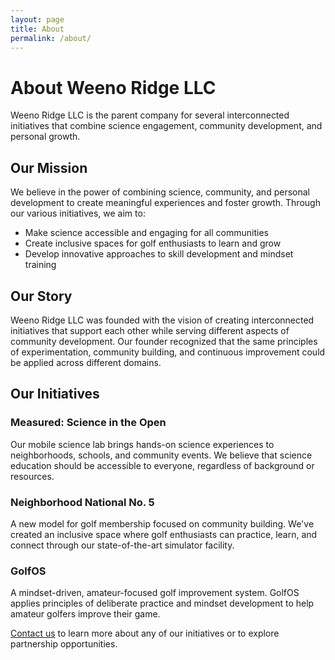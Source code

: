 ```yaml
---
layout: page
title: About
permalink: /about/
---
```


# About Weeno Ridge LLC

Weeno Ridge LLC is the parent company for several interconnected initiatives that combine science engagement, community development, and personal growth.

## Our Mission

We believe in the power of combining science, community, and personal development to create meaningful experiences and foster growth. Through our various initiatives, we aim to:

- Make science accessible and engaging for all communities
- Create inclusive spaces for golf enthusiasts to learn and grow
- Develop innovative approaches to skill development and mindset training

## Our Story

Weeno Ridge LLC was founded with the vision of creating interconnected initiatives that support each other while serving different aspects of community development. Our founder recognized that the same principles of experimentation, community building, and continuous improvement could be applied across different domains.

## Our Initiatives

### Measured: Science in the Open

Our mobile science lab brings hands-on science experiences to neighborhoods, schools, and community events. We believe that science education should be accessible to everyone, regardless of background or resources.

### Neighborhood National No. 5

A new model for golf membership focused on community building. We've created an inclusive space where golf enthusiasts can practice, learn, and connect through our state-of-the-art simulator facility.

### GolfOS

A mindset-driven, amateur-focused golf improvement system. GolfOS applies principles of deliberate practice and mindset development to help amateur golfers improve their game.

[Contact us](/contact) to learn more about any of our initiatives or to explore partnership opportunities.